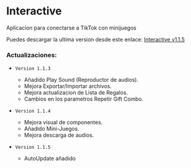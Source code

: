 # Interactive
Aplicacion para conectarse a TikTok con minijuegos

Puedes descargar la ultima version desde este enlace: [Interactive v1.1.5](https://github.com/Deianblaz/Interactive/releases/download/v1.1.5/interactive-1.1.5-setup.exe)

### Actualizaciones:
- `Version 1.1.3` 
  - Añadido Play Sound (Reproductor de audios).
  - Mejora Exportar/Importar archivos.
  - Mejora actualizacion de Lista de Regalos.
  - Cambios en los parametros Repetir Gift Combo.

- `Version 1.1.4` 
  - Mejora visual de componentes.
  - Añadido Mini-Juegos.
  - Mejora descarga de audios.
    
- `Version 1.1.5` 
  - AutoUpdate añadido
